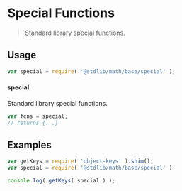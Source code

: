 # Special Functions

> Standard library special functions.

<!-- <usage> -->

## Usage

``` javascript
var special = require( '@stdlib/math/base/special' );
```

#### special

Standard library special functions.

``` javascript
var fcns = special;
// returns {...}
```

<!-- </usage> -->


<!-- <examples> -->

## Examples

<!-- TODO: better examples -->

``` javascript
var getKeys = require( 'object-keys' ).shim();
var special = require( '@stdlib/math/base/special' );

console.log( getKeys( special ) );
```

<!-- </examples> -->


<!-- <links> -->

<!-- </links> -->
